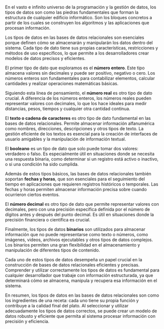 En el vasto e infinito universo de la programación y la gestión de datos, los tipos de datos son como las piedras fundamentales que forman la estructura de cualquier edificio informático. Son los bloques concretos a partir de los cuales se construyen los algoritmos y las aplicaciones que procesan información.

Los tipos de datos en las bases de datos relacionales son esenciales porque definen cómo se almacenarán y manipularán los datos dentro del sistema. Cada tipo de dato tiene sus propias características, restricciones y métodos de uso específicos, lo que permite a los desarrolladores crear modelos de datos precisos y eficientes.

El primer tipo de dato que exploramos es el **número entero**. Este tipo almacena valores sin decimales y puede ser positivo, negativo o cero. Los números enteros son fundamentales para contabilizar elementos, calcular cantidades y realizar operaciones matemáticas básicas.

Siguiendo esta línea de pensamiento, el **número real** es otro tipo de dato crucial. A diferencia de los números enteros, los números reales pueden representar valores con decimales, lo que los hace ideales para medir distancias, pesos, tiempos y cualquier otra cantidad continua.

El **texto o cadena de caracteres** es otro tipo de dato fundamental en las bases de datos relacionales. Permite almacenar información alfanumérica como nombres, direcciones, descripciones y otros tipos de texto. La gestión eficiente de los textos es esencial para la creación de interfaces de usuario amigables y la manipulación de información textual.

El **booleano** es un tipo de dato que solo puede tomar dos valores: verdadero o falso. Es especialmente útil en situaciones donde se necesita una respuesta binaria, como determinar si un registro está activo o inactivo, o si una condición ha sido cumplida.

Además de estos tipos básicos, las bases de datos relacionales también soportan **fechas y horas**, que son esenciales para el seguimiento del tiempo en aplicaciones que requieren registros históricos o temporales. Las fechas y horas permiten almacenar información precisa sobre cuando ocurrieron ciertos eventos.

El **número decimal** es otro tipo de dato que permite representar valores con decimales, pero con una precisión específica definida por el número de dígitos antes y después del punto decimal. Es útil en situaciones donde la precisión financiera o científica es crucial.

Finalmente, los tipos de datos **binarios** son utilizados para almacenar información que no puede representarse como texto o números, como imágenes, videos, archivos ejecutables y otros tipos de datos complejos. Los binarios permiten una gran flexibilidad en el almacenamiento y manipulación de diferentes tipos de contenido.

Cada uno de estos tipos de datos desempeña un papel crucial en la construcción de bases de datos relacionales eficientes y precisas. Comprender y utilizar correctamente los tipos de datos es fundamental para cualquier desarrollador que trabaje con información estructurada, ya que determinará cómo se almacena, manipula y recupera esa información en el sistema.

En resumen, los tipos de datos en las bases de datos relacionales son como los ingredientes de una receta: cada uno tiene su propia función y contribuye a la calidad final del plato. Al seleccionar y utilizar adecuadamente los tipos de datos correctos, se puede crear un modelo de datos robusto y eficiente que permita al sistema procesar información con precisión y eficiencia.
